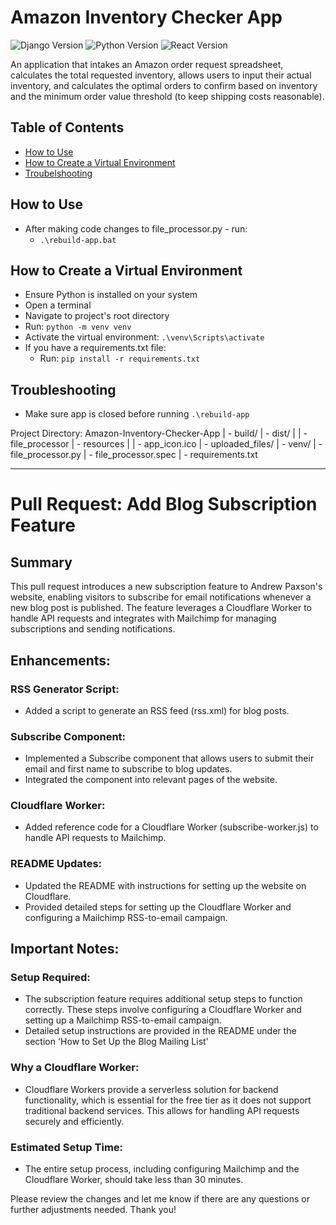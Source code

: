 # Amazon Inventory Checker App


![Django Version](https://img.shields.io/badge/Django-4.0.3-0c4a30.svg)
![Python Version](https://img.shields.io/badge/Python-3.10.4-ffdb4f.svg)
![React Version](https://img.shields.io/badge/React-18.2.0-61dafb.svg)


An application that intakes an Amazon order request spreadsheet, calculates the total requested inventory, allows users to input their actual inventory, and calculates the optimal orders to confirm based on inventory and the minimum order value threshold (to keep shipping costs reasonable).


## Table of Contents
- [How to Use](#how-to-use)
- [How to Create a Virtual Environment](#how-to-venv)
- [Troubelshooting](#troubleshooting)


## How to Use<a name="how-to-use"></a>
- After making code changes to file_processor.py - run: 
  - `.\rebuild-app.bat`


## How to Create a Virtual Environment<a name="how-to-venv"></a>
- Ensure Python is installed on your system
- Open a terminal
- Navigate to project's root directory
- Run: `python -m venv venv`
- Activate the virtual environment: `.\venv\Scripts\activate`
- If you have a requirements.txt file:
  - Run: `pip install -r requirements.txt`


## Troubleshooting<a name="troubleshooting"></a>
- Make sure app is closed before running `.\rebuild-app`


Project Directory:
Amazon-Inventory-Checker-App
| - build/
| - dist/
| | - file_processor
| - resources
| | - app_icon.ico
| - uploaded_files/
| - venv/
| - file_processor.py
| - file_processor.spec
| - requirements.txt



*** 


# Pull Request: Add Blog Subscription Feature

## Summary
This pull request introduces a new subscription feature to Andrew Paxson's website, enabling visitors to subscribe for email notifications whenever a new blog post is published. The feature leverages a Cloudflare Worker to handle API requests and integrates with Mailchimp for managing subscriptions and sending notifications.

## Enhancements:

### RSS Generator Script:
 - Added a script to generate an RSS feed (rss.xml) for blog posts.
### Subscribe Component:
 - Implemented a Subscribe component that allows users to submit their email and first name to subscribe to blog updates.
- Integrated the component into relevant pages of the website.

### Cloudflare Worker:
 - Added reference code for a Cloudflare Worker (subscribe-worker.js) to handle API requests to Mailchimp.

### README Updates:
  - Updated the README with instructions for setting up the website on Cloudflare.
  - Provided detailed steps for setting up the Cloudflare Worker and configuring a Mailchimp RSS-to-email campaign.

## Important Notes:

### Setup Required:

 - The subscription feature requires additional setup steps to function correctly. These steps involve configuring a Cloudflare Worker and setting up a Mailchimp RSS-to-email campaign.
- Detailed setup instructions are provided in the README under the section 'How to Set Up the Blog Mailing List'

### Why a Cloudflare Worker:
- Cloudflare Workers provide a serverless solution for backend functionality, which is essential for the free tier as it does not support traditional backend services. This allows for handling API requests securely and efficiently.

### Estimated Setup Time:
 - The entire setup process, including configuring Mailchimp and the Cloudflare Worker, should take less than 30 minutes.

Please review the changes and let me know if there are any questions or further adjustments needed. Thank you!

